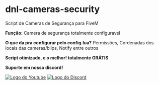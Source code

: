 # dnl-cameras-security

Script de Cameras de Segurança para FiveM

**Função:** Camera de segurança totalmente configuravel

**O que da pra configurar pelo config.lua?**
Permissões, Cordenadas dos locais das cameras/blips, Notify entre outros

**Script otimizado, e o melhor! totalmente GRÁTIS**

**Suporte em nosso discord!**

<a href="https://www.youtube.com/channel/UCFUCI30_f8ceOUhBJE_Pu-g/featured"><img  alt="Logo do Youtube" src="https://img.shields.io/badge/YouTube-FF0000?style=for-the-badge&logo=youtube&logoColor=white"></a>
<a href="https://discord.gg/c4JGF4ntH5"><img  alt="Logo do Discord" src="https://img.shields.io/badge/Discord-7289DA?style=for-the-badge&logo=discord&logoColor=white"></a>

